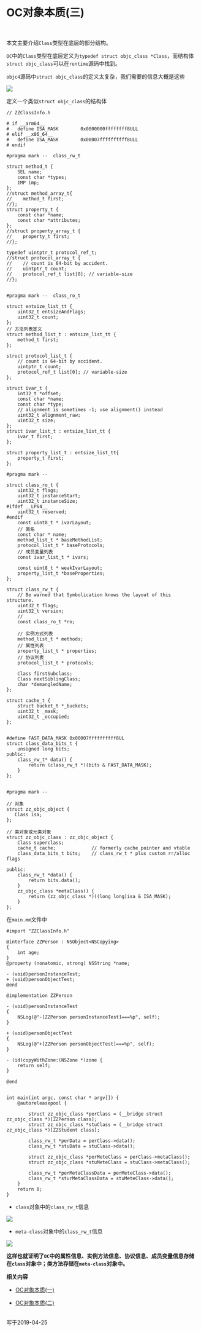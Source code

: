 # OC对象本质(三)

<br>

本文主要介绍`Class`类型在底层的部分结构。


`OC`中的`Class`类型在底层定义为`typedef struct objc_class *Class`，而结构体`struct objc_class`可以在`runtime`源码中找到。

`objc4`源码中`struct objc_class`的定义太复杂，我们需要的信息大概是这些

![](../Images/iOS/OC对象本质/Object_image7.png)


定义一个类似`struct objc_class`的结构体

```
// ZZClassInfo.h

# if __arm64__
#   define ISA_MASK        0x0000000ffffffff8ULL
# elif __x86_64__
#   define ISA_MASK        0x00007ffffffffff8ULL
# endif

#pragma mark --  class_rw_t

struct method_t {
    SEL name;
    const char *types;
    IMP imp;
};
//struct method_array_t{
//    method_t first;
//};
struct property_t {
    const char *name;
    const char *attributes;
};
//struct property_array_t {
//    property_t first;
//};

typedef uintptr_t protocol_ref_t;
//struct protocol_array_t {
//    // count is 64-bit by accident.
//    uintptr_t count;
//    protocol_ref_t list[0]; // variable-size
//};


#pragma mark --  class_ro_t

struct entsize_list_tt {
    uint32_t entsizeAndFlags;
    uint32_t count;
};
// 方法列表定义
struct method_list_t : entsize_list_tt {
    method_t first;
};

struct protocol_list_t {
    // count is 64-bit by accident.
    uintptr_t count;
    protocol_ref_t list[0]; // variable-size
};

struct ivar_t {
    int32_t *offset;
    const char *name;
    const char *type;
    // alignment is sometimes -1; use alignment() instead
    uint32_t alignment_raw;
    uint32_t size;
};
struct ivar_list_t : entsize_list_tt {
    ivar_t first;
};

struct property_list_t : entsize_list_tt{
    property_t first;
};

#pragma mark --

struct class_ro_t {
    uint32_t flags;
    uint32_t instanceStart;
    uint32_t instanceSize;
#ifdef __LP64__
    uint32_t reserved;
#endif
    const uint8_t * ivarLayout;
    // 类名
    const char * name;
    method_list_t * baseMethodList;
    protocol_list_t * baseProtocols;
    // 成员变量列表
    const ivar_list_t * ivars;
    
    const uint8_t * weakIvarLayout;
    property_list_t *baseProperties;
};

struct class_rw_t {
    // Be warned that Symbolication knows the layout of this structure.
    uint32_t flags;
    uint32_t version;
    //
    const class_ro_t *ro;
    
    // 实例方式列表
    method_list_t * methods;
    // 属性列表
    property_list_t * properties;
    // 协议列表
    protocol_list_t * protocols;
    
    Class firstSubclass;
    Class nextSiblingClass;
    char *demangledName;
};

struct cache_t {
    struct bucket_t *_buckets;
    uint32_t _mask;
    uint32_t _occupied;
};


#define FAST_DATA_MASK 0x00007ffffffffff8UL
struct class_data_bits_t {
    unsigned long bits;
public:
    class_rw_t* data() {
        return (class_rw_t *)(bits & FAST_DATA_MASK);
    }
};


#pragma mark --

// 对象
struct zz_objc_object {
   Class isa;
};

// 类对象或元类对象
struct zz_objc_class : zz_objc_object {
    Class superclass;
    cache_t cache;             // formerly cache pointer and vtable
    class_data_bits_t bits;    // class_rw_t * plus custom rr/alloc flags
    
public:
    class_rw_t *data() {
        return bits.data();
    }
    zz_objc_class *metaClass() {
        return (zz_objc_class *)((long long)isa & ISA_MASK);
    }
};
```

在`main.mm`文件中

```
#import "ZZClassInfo.h"

@interface ZZPerson : NSObject<NSCopying>
{
    int age;
}
@property (nonatomic, strong) NSString *name;

- (void)personInstanceTest;
+ (void)personObjectTest;
@end

@implementation ZZPerson

- (void)personInstanceTest
{
    NSLog(@"-[ZZPerson personInstanceTest]===%p", self);
}

+ (void)personObjectTest
{
    NSLog(@"+[ZZPerson personObjectTest]===%p", self);
}

- (id)copyWithZone:(NSZone *)zone {
    return self;
}

@end


int main(int argc, const char * argv[]) {
    @autoreleasepool {
        
        struct zz_objc_class *perClass = (__bridge struct zz_objc_class *)[ZZPerson class];
        struct zz_objc_class *stuClass = (__bridge struct zz_objc_class *)[ZZStudent class];
       
        class_rw_t *perData = perClass->data();
        class_rw_t *stuData = stuClass->data();
        
        struct zz_objc_class *perMeteClass = perClass->metaClass();
        struct zz_objc_class *stuMeteClass = stuClass->metaClass();
        
        class_rw_t *perMetaClassData = perMeteClass->data();
        class_rw_t *sturMetaClassData = stuMeteClass->data();
    }
    return 0;
}
```

- `class`对象中的`class_rw_t`信息

![](../Images/iOS/OC对象本质/Object_image8.png)

- `meta-class`对象中的`class_rw_t`信息

![](../Images/iOS/OC对象本质/Object_image9.png)


**这样也就证明了`OC`中的属性信息、实例方法信息、协议信息、成员变量信息存储在`class`对象中；类方法存储在`meta-class`对象中。**


**相关内容**

- [OC对象本质(一)](https://github.com/zhaoName/Notes/blob/master/iOS/OC%E5%AF%B9%E8%B1%A1%E6%9C%AC%E8%B4%A8(%E4%B8%80).md)

- [OC对象本质(二)](https://github.com/zhaoName/Notes/blob/master/iOS/OC%E5%AF%B9%E8%B1%A1%E6%9C%AC%E8%B4%A8(%E4%BA%8C).md)

<br>
写于2019-04-25
<br>